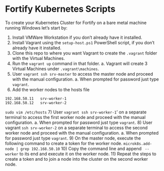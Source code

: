 # Fortify Kubernetes Scripts

To create your Kubernetes Cluster for Fortify on a bare metal machine running Windows let’s start by:
1)	Install VMWare Workstation if you don’t already have it installed.
2)	Install Vagrant using the ```setup-host.ps1``` PowerShell script, if you don’t already have it installed.  
3)	Clone this repo to where you want Vagrant to create the ```.vagrant``` folder with the Virtual Machines.
4)	Run the ```vagrant up``` command in that folder.
    a.	Vagrant will create 3 Virtual Machines under ```.vagrant\machines```.
5)	User ```vagrant ssh srv-master``` to access the master node and proceed with the manual configuration.
    a.	When prompted for password just type ```vagrant```.
6)	Add the worker nodes to the hosts file
```
192.168.50.11   srv-worker-1
192.168.50.12   srv-worker-2
```
```sudo vim /etc/hosts```
7)	User ```vagrant ssh srv-worker-1```’ on a separate terminal to access the first worker node and proceed with the manual configuration.
    a.	When prompted for password just type ```vagrant```.
8)	User vagrant ```ssh srv-worker-2``` on a separate terminal to access the second worker node and proceed with the manual configuration.
    a.	When prompted for password just type ```vagrant```.
9)	On the master node, execute the following command to create a token for the worker node.
```microk8s.add-node | grep 192.168.50.10```
10)	Copy the command line and append ``` --worker``` to its end and execute it on the worker node.
11)	Repeat the steps to create a token and to join a node into the cluster on the second worker node.
